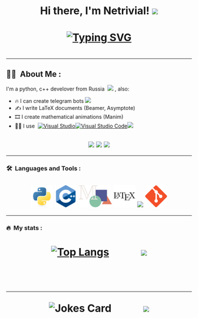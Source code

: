 <h1 align="center">Hi there, I'm Netrivial! <img src="https://github.com/blackcater/blackcater/raw/main/images/Hi.gif" height="32"/></h1>
<h1 align="center"><a href="https://git.io/typing-svg"><img src="https://readme-typing-svg.herokuapp.com?font=Fira+Code&pause=1000&random=false&width=435&lines=I'm+python+and+c%2B%2B+developer+(Ru/En)" alt="Typing SVG"/></a></h1>

<h1>

---
  
## :woman_technologist: &nbsp;About Me :  
  I'm a python, c++ develover from Russia &nbsp;<img src="https://emojisup.org/images/emoji/whatsapp/2-21-23-23/flag-russia@2x.png" height="20">&nbsp;, also:
- 🔥 I can create telegram bots <img src="https://img.icons8.com/?size=100&id=63306&format=png&color=000000" height="20">
- ✍️ I write LaTeX documents (Beamer, Asymptote)
- 🎞️ I create mathematical animations (Manim)
- 🧑‍💻 I use &nbsp;[![Visual Studio](https://img.shields.io/badge/--6C33AF?logo=visual%20studio)](https://visualstudio.microsoft.com/)[![Visual Studio Code](https://img.shields.io/badge/--007ACC?logo=visual%20studio%20code&logoColor=ffffff)](https://code.visualstudio.com/)<img src="https://img.icons8.com/?size=48&id=117121&format=png" height="24"/>

<h2 align="center"><a href="https://t.me/MikhailCooper"><img src="https://img.shields.io/badge/Telegram-2CA5E0?style=for-the-badge&logo=telegram&logoColor=white"/></a>
<a href="https://discord.com/users/1092073497393627196"><img src="https://img.shields.io/badge/Discord-7289DA?style=for-the-badge&logo=discord&logoColor=white"/></a>
<a href="https://www.tiktok.com/@netrivial_official?_t=8ml0dYzvDko&_r=1"><img src="https://img.shields.io/badge/TikTok-000000?style=for-the-badge&logo=tiktok&logoColor=white"/></a>
</h2>
  
---

### 🛠 &nbsp;Languages and Tools :

<h2 align="center">
<img src="https://github.com/devicons/devicon/blob/master/icons/python/python-original.svg" height="60"/>
<img src="https://github.com/devicons/devicon/blob/master/icons/cplusplus/cplusplus-original.svg" height="60"/>
<img src="https://github.com/ManimCommunity/manim/blob/main/logo/dark/transparent_background.svg" height="60"/>
<img src="https://github.com/devicons/devicon/blob/master/icons/latex/latex-original.svg" height="60"/>
<img src="https://avatars.githubusercontent.com/u/13317638?s=48&v=4" height="60"/>
<img src="https://github.com/devicons/devicon/blob/master/icons/git/git-original.svg" height="60"/>
</h2>

</h1>

---

### 🔥 &nbsp;My stats :

<h1 align="center">
  
[![Top Langs](https://github-readme-stats.vercel.app/api/top-langs/?username=Netrivial&layout=compact)](https://github.com/Netrivial/github-readme-stats)
&nbsp; &nbsp;&nbsp; &nbsp;&nbsp; &nbsp;&nbsp; &nbsp;<img width="300" src="gif2.gif">

&nbsp;
&nbsp;

---

![Jokes Card](https://readme-jokes.vercel.app/api)
&nbsp; &nbsp;&nbsp; &nbsp;&nbsp; &nbsp;&nbsp; &nbsp;<img width="250" src="gif1.gif">

&nbsp;

</h1>
